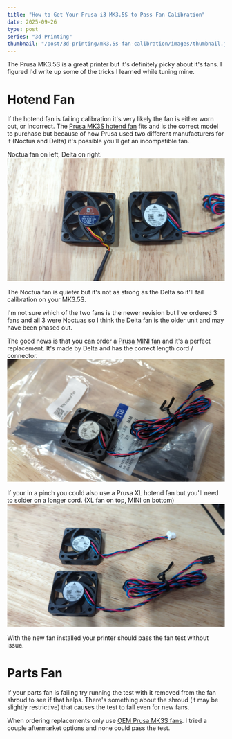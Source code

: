 ```yaml
---
title: "How to Get Your Prusa i3 MK3.5S to Pass Fan Calibration"
date: 2025-09-26
type: post
series: "3d-Printing"
thumbnail: "/post/3d-printing/mk3.5s-fan-calibration/images/thumbnail.jpg"
---
```


The Prusa MK3.5S is a great printer but it's definitely picky about it's fans. I figured I'd write up some of the tricks I learned while tuning mine.

# Hotend Fan

If the hotend fan is failing calibration it's very likely the fan is either worn out, or incorrect. The [Prusa MK3S hotend fan](https://www.prusa3d.com/product/hotend-fan-mk3-s/) fits and is the correct model to purchase but because of how Prusa used two different manufacturers for it (Noctua and Delta) it's possible you'll get an incompatible fan.

Noctua fan on left, Delta on right.
![](./images/noctua-vs-delta.jpg)

The Noctua fan is quieter but it's not as strong as the Delta so it'll fail calibration on your MK3.5S.

I'm not sure which of the two fans is the newer revision but I've ordered 3 fans and all 3 were Noctuas so I think the Delta fan is the older unit and may have been phased out.

The good news is that you can order a [Prusa MINI fan](https://www.prusa3d.com/product/hotend-fan-mini/) and it's a perfect replacement. It's made by Delta and has the correct length cord / connector.
![](./images//mini-hotend-fan.jpg)

If your in a pinch you could also use a Prusa XL hotend fan but you'll need to solder on a longer cord. (XL fan on top, MINI on bottom)
![](./images/mini-vs-xl-hotend-fan.jpg)

With the new fan installed your printer should pass the fan test without issue.

# Parts Fan

If your parts fan is failing try running the test with it removed from the fan shroud to see if that helps. There's something about the shroud (it may be slightly restrictive) that causes the test to fail even for new fans.

When ordering replacements only use [OEM Prusa MK3S fans](https://www.prusa3d.com/product/print-fan-mk3-s-mini/). I tried a couple aftermarket options and none could pass the test.

